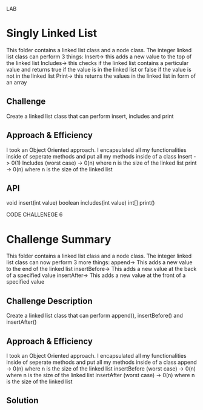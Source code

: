 LAB
# Singly Linked List
<!-- Short summary or background information -->
This folder contains a linked list class and a node class. The integer linked list class can perform 3 things:
Insert-> this adds a new value to the top of the linked list
Includes-> this checks if the linked list contains a perticular value and returns true if the value is in the linked list or false if the value is not in the linked list
Print-> this returns the values in the linked list in form of an array

## Challenge
<!-- Description of the challenge -->
Create a linked list class that can perform insert, includes and print

## Approach & Efficiency
<!-- What approach did you take? Why? What is the Big O space/time for this approach? -->
I took an Object Oriented approach. I encapsulated all my functionalities inside of seperate methods and put all my methods inside of a class
Insert -> 0(1)
Includes (worst case) -> 0(n) where n is the size of the linked list
print -> 0(n) where n is the size of the linked list

## API
<!-- Description of each method publicly available to your Linked List -->
void insert(int value)
boolean includes(int value)
int[] print()



CODE CHALLENEGE 6
# Challenge Summary
<!-- Short summary or background information -->
This folder contains a linked list class and a node class. The integer linked list class can now perform 3 more things:
append-> This adds a new value to the end of the linked list
insertBefore-> This adds a new value at the back of a specified value
insertAfter-> This adds a new value at the front of a specified value

## Challenge Description
<!-- Description of the challenge -->
Create a linked list class that can perform append(), insertBefore() and insertAfter()

## Approach & Efficiency
<!-- What approach did you take? Why? What is the Big O space/time for this approach? -->
I took an Object Oriented approach. I encapsulated all my functionalities inside of seperate methods and put all my methods inside of a class
append -> 0(n) where n is the size of the linked list
insertBefore (worst case) -> 0(n) where n is the size of the linked list
insertAfter (worst case) -> 0(n) where n is the size of the linked list

## Solution
<!-- Embedded whiteboard image -->
